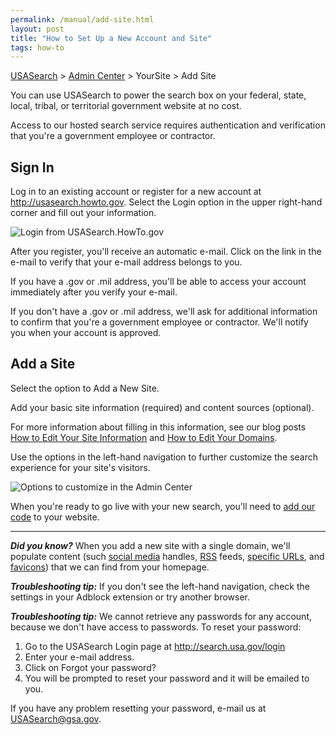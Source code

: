```yaml
---
permalink: /manual/add-site.html
layout: post
title: "How to Set Up a New Account and Site"
tags: how-to
---
```

[USASearch](http://usasearch.howto.gov) > [Admin Center](http://search.usa.gov/affiliates/home) > YourSite > Add Site

You can use USASearch to power the search box on your federal, state, local, tribal, or territorial government website at no cost.

Access to our hosted search service requires authentication and verification that you're a government employee or contractor.

## Sign In

Log in to an existing account or register for a new account at <http://usasearch.howto.gov>. Select the Login option in the upper right-hand corner and fill out your information.

![Login from USASearch.HowTo.gov](http://f22818b4dfc10241d8a3-f1564c64756a8cfee25b6b19953b1d23.r31.cf2.rackcdn.com/tumblr_meb5z6o0nC1qid15q.png)

After you register, you'll receive an automatic e-mail. Click on the link in the e-mail to verify that your e-mail address belongs to you.

If you have a .gov or .mil address, you'll be able to access your account immediately after you verify your e-mail.

If you don't have a .gov or .mil address, we'll ask for additional information to confirm that you're a government employee or contractor. We'll notify you when your account is approved.

## Add a Site

Select the option to Add a New Site.

Add your basic site information (required) and content sources (optional).

For more information about filling in this information, see our blog posts [How to Edit Your Site Information](/manual/site-information.html) and [How to Edit Your Domains](/manual/domains.html).

Use the options in the left-hand navigation to further customize the search experience for your site's visitors.

![Options to customize in the Admin Center](http://f22818b4dfc10241d8a3-f1564c64756a8cfee25b6b19953b1d23.r31.cf2.rackcdn.com/tumblr_m14t3xWL281qid15q.png)

When you're ready to go live with your new search, you'll need to [add our code](/manual/get-code.html) to your website.

--- 

***Did you know?*** When you add a new site with a single domain, we'll populate content (such [social media](/manual/social-media.html) handles, <a href="/manual/rss.html">RSS</a> feeds, [specific URLs](/manual/urls.html), and [favicons](/manual/look-feel.html)) that we can find from your homepage.

***Troubleshooting tip:*** If you don't see the left-hand navigation, check the settings in your Adblock extension or try another browser.

***Troubleshooting tip:*** We cannot retrieve any passwords for any account, because we don't have access to passwords. To reset your password:

1. Go to the USASearch Login page at <http://search.usa.gov/login>
2. Enter your e-mail address.
3. Click on Forgot your password?
4. You will be prompted to reset your password and it will be emailed to you.

If you have any problem resetting your password, e-mail us at <USASearch@gsa.gov>.